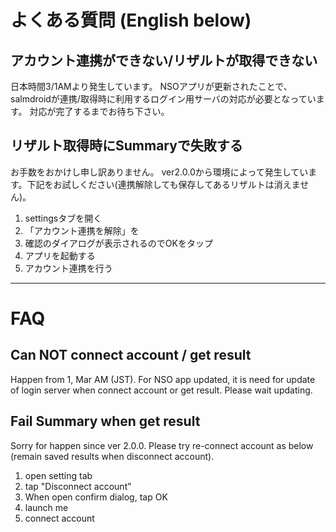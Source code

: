 # よくある質問 (English below)

## アカウント連携ができない/リザルトが取得できない

日本時間3/1AMより発生しています。
NSOアプリが更新されたことで、salmdroidが連携/取得時に利用するログイン用サーバの対応が必要となっています。
対応が完了するまでお待ち下さい。

## リザルト取得時にSummaryで失敗する

お手数をおかけし申し訳ありません。
ver2.0.0から環境によって発生しています。下記をお試しください(連携解除しても保存してあるリザルトは消えません)。
1. settingsタブを開く
2. 「アカウント連携を解除」を
3. 確認のダイアログが表示されるのでOKをタップ
4. アプリを起動する
5. アカウント連携を行う


---

# FAQ

## Can NOT connect account / get result
Happen from 1, Mar AM (JST).
For NSO app updated, it is need for update of login server when connect account or get result.
Please wait updating.

## Fail Summary when get result
Sorry for happen since ver 2.0.0.
Please try re-connect account as below (remain saved results when disconnect account).
1. open setting tab
2. tap "Disconnect account"
3. When open confirm dialog, tap OK
4. launch me
5. connect account
